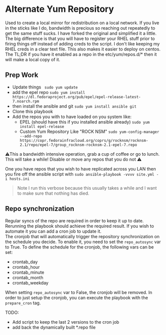 # Alternate Yum Repository
Used to create a local mirror for redistribution on a local network. If you live in the sticks like I do, bandwidth is precious so reaching out repeatedly to get the same stuff sucks. I have forked the original and simplified it a little. The big difference is that you will have to register your RHEL stuff prior to firing things off instead of adding creds to the script. I don't like keeping my RHEL creds in a clear text file. This also makes it easier to deploy on centos. The TL;DR if you have it enabled as a repo in the etc/yum/repos.d/* then it will make a local copy of it.


## Prep Work
- Update things ` sudo yum update`
- add the epel repo
`sudo yum install https://dl.fedoraproject.org/pub/epel/epel-release-latest-7.noarch.rpm`
- then install the ansible and git `sudo yum install ansible git`
- Clone this playbook
- Add the repos you with to have loaded on you system like:
  - EPEL (should have this if you installed ansible already)
  `sudo yum install epel-release`
  - Custom Yum Repository Like "ROCK NSM"
  `sudo yum-config-manager --add-repo https://copr.fedorainfracloud.org/coprs/g/rocknsm/rocknsm-2.1/repo/epel-7/group_rocknsm-rocknsm-2.1-epel-7.repo`

:warning:This a bandwidth intensive operation, grab a cup of coffee or go to lunch. This will take a while! Disable or move any repos that you do not  :warning:

One you have repos that you wish to have replicated across you LAN then you fire off the ansible script with `sudo ansible-playbook -vvvv site.yml -i hosts.ini`

> Note I run this verbose because this usually takes a while and I want to make sure that nothing has died.

## Repo synchronization

Regular syncs of the repo are required in order to keep it up to date. Rerunning the playbook should achieve the required result. If you wish to automate it you can add a cron job to update it.  
The cronjob that will automatically trigger the repository
synchronization on the schedule you decide. To enable it, you need to set the
``repo_autosync`` var to True. To define the schedule for the cronjob,
the following vars can be set:
* crontab_day
* crontab_hour
* crontab_minute
* crontab_month
* crontab_weekday

When setting ``repo_autosync`` var to False, the cronjob will be removed.
In order to just setup the cronjob, you can execute the playbook with the
``prepare_cron`` tag.


TODO:
 - Add script to keep the last 2 versions to the cron job
 - add back the dynamically built *.repo file
